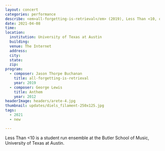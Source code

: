 ```yaml
---
layout: concert
categories: performance
describe: <em>all-forgetting-is-retrieval</em> (2019), Less Than <10, online, socially distanced recording premiere.
date: 2021-04-08
time:
location:
  institution: University of Texas at Austin
  building:
  venue: The Internet
  address:
  city:
  state:
  zip:
program:
  - composer: Jason Thorpe Buchanan
    title: all-forgetting-is-retrieval
    year: 2019
  - composer: George Lewis
    title: Anthem
    year: 2012
headerImage: headers/arete-4.jpg
thumbnail: updates/diels_filament-250x125.jpg
tags:
  - 2021
  - new

---
```


Less Than <10 is a student run ensemble at the Butler School of Music, University of Texas at Austin.
